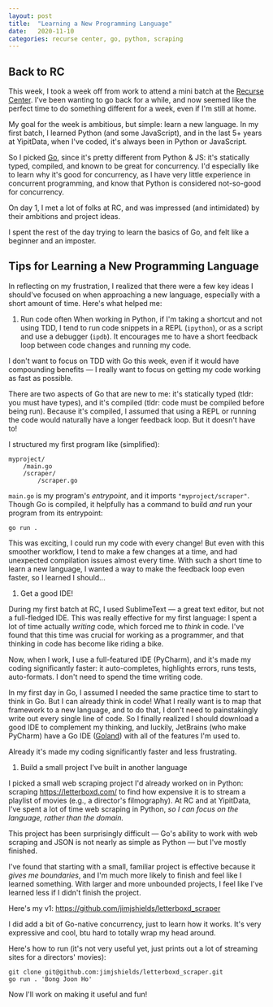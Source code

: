 ```yaml
---
layout: post
title:  "Learning a New Programming Language"
date:   2020-11-10
categories: recurse center, go, python, scraping
---
```


## Back to RC

This week, I took a week off from work to attend a mini batch at the [Recurse Center](https://www.recurse.com/). I've been wanting to go back for a while, and now seemed like the perfect time to do something different for a week, even if I'm still at home.

My goal for the week is ambitious, but simple: learn a new language. In my first batch, I learned Python (and some JavaScript), and in the last 5+ years at YipitData, when I've coded, it's always been in Python or JavaScript. 

So I picked [Go](https://golang.org/), since it's pretty different from Python & JS: it's statically typed, compiled, and known to be great for concurrency. I'd especially like to learn why it's good for concurrency, as I have very little experience in concurrent programming, and know that Python is considered not-so-good for concurrency.

On day 1, I met a lot of folks at RC, and was impressed (and intimidated) by their ambitions and project ideas.

I spent the rest of the day trying to learn the basics of Go, and felt like a beginner and an imposter.

## Tips for Learning a New Programming Language

In reflecting on my frustration, I realized that there were a few key ideas I should've focused on when approaching a new language, especially with a short amount of time. Here's what helped me:

1. Run code often
When working in Python, if I'm taking a shortcut and not using TDD, I tend to run code snippets in a REPL (`ipython`), or as a script and use a debugger (`ipdb`). It encourages me to have a short feedback loop between code changes and running my code.

I don't want to focus on TDD with Go this week, even if it would have compounding benefits — I really want to focus on getting my code working as fast as possible.

There are two aspects of Go that are new to me: it's statically typed (tldr: you must have types), and it's compiled (tldr: code must be compiled before being run). Because it's compiled, I assumed that using a REPL or running the code would naturally have a longer feedback loop. But it doesn't have to!

I structured my first program like (simplified):
```
myproject/
    /main.go
    /scraper/
        /scraper.go
```

`main.go` is my program's _entrypoint_, and it imports `"myproject/scraper"`. Though Go is compiled, it helpfully has a command to build _and_ run your program from its entrypoint:
```
go run .
```

This was exciting, I could run my code with every change! But even with this smoother workflow, I tend to make a few changes at a time, and had unexpected compilation issues almost every time. With such a short time to learn a new language, I wanted a way to make the feedback loop even faster, so I learned I should...

1. Get a good IDE!

During my first batch at RC, I used SublimeText — a great text editor, but not a full-fledged IDE. This was really effective for my first language: I spent a lot of time actually _writing_ code, which forced me to _think_ in code. I've found that this time was crucial for working as a programmer, and that thinking in code has become like riding a bike.

Now, when I work, I use a full-featured IDE (PyCharm), and it's made my coding significantly faster: it auto-completes, highlights errors, runs tests, auto-formats. I don't need to spend the time writing code.

In my first day in Go, I assumed I needed the same practice time to start to think in Go. But I can already think in code! What I really want is to map that framework to a new language, and to do that, I don't need to painstakingly write out every single line of code. So I finally realized I should download a good IDE to complement my thinking, and luckily, JetBrains (who make PyCharm) have a Go IDE ([Goland](https://www.jetbrains.com/go/)) with all of the features I'm used to. 

Already it's made my coding significantly faster and less frustrating.

1. Build a small project I've built in another language

I picked a small web scraping project I'd already worked on in Python: scraping https://letterboxd.com/ to find how expensive it is to stream a playlist of movies (e.g., a director's filmography). At RC and at YipitData, I've spent a lot of time web scraping in Python, *so I can focus on the language, rather than the domain.*

This project has been surprisingly difficult — Go's ability to work with web scraping and JSON is not nearly as simple as Python — but I've mostly finished. 

I've found that starting with a small, familiar project is effective because it *gives me boundaries*, and I'm much more likely to finish and feel like I learned something. With larger and more unbounded projects, I feel like I've learned less if I didn't finish the project.

Here's my v1: https://github.com/jimjshields/letterboxd_scraper

I did add a bit of Go-native concurrency, just to learn how it works. It's very expressive and cool, btu hard to totally wrap my head around.

Here's how to run (it's not very useful yet, just prints out a lot of streaming sites for a directors' movies):
```
git clone git@github.com:jimjshields/letterboxd_scraper.git
go run . 'Bong Joon Ho'
```

Now I'll work on making it useful and fun!